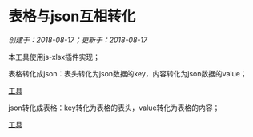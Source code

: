 # 表格与json互相转化

*创建于：2018-08-17；更新于：2018-08-17*

本工具使用js-xlsx插件实现；

表格转化成json：表头转化为json数据的key，内容转化为json数据的value；

[工具](./tool/xlsToJson.html)

json转化成表格：key转化为表格的表头，value转化为表格的内容；

[工具](./tool/jsonToXls.html)
